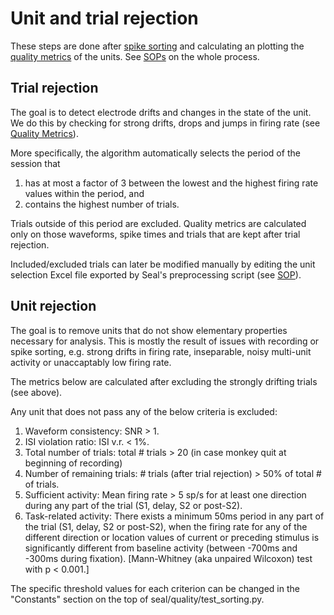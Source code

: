 # Unit and trial rejection

These steps are done after [spike sorting](https://github.com/davidsamu/seal/blob/master/doc/SOPs/Spike%20sorting%20SOPs.md) and calculating an plotting the [quality metrics](https://github.com/davidsamu/seal/blob/master/doc/Preprocessing%20methods/Quality%20metrics.md) of the units. See [SOPs](https://github.com/davidsamu/seal/blob/master/doc/SOPs/Preprocessing%20SOPs.md) on the whole process.


## Trial rejection

The goal is to detect electrode drifts and changes in the state of the unit. We do this by checking for strong drifts, drops and jumps in firing rate (see [Quality Metrics](https://github.com/davidsamu/seal/blob/master/doc/Preprocessing%20methods/Quality%20metrics.md)). 

More specifically, the algorithm automatically selects the period of the session that

1. has at most a factor of 3 between the lowest and the highest firing rate values within the period, and
2. contains the highest number of trials.

Trials outside of this period are excluded. Quality metrics are calculated only on those waveforms, spike times and trials that are kept after trial rejection. 

Included/excluded trials can later be modified manually by editing the unit selection Excel file exported by Seal's preprocessing script (see [SOP](https://github.com/davidsamu/seal/blob/master/doc/SOPs/Preprocessing%20SOPs.md)).


## Unit rejection

The goal is to remove units that do not show elementary properties necessary for analysis. This is mostly the result of issues with recording or spike sorting, e.g. strong drifts in firing rate, inseparable, noisy multi-unit activity or unaccaptably low firing rate.

The metrics below are calculated after excluding the strongly drifting trials (see above).

Any unit that does not pass any of the below criteria is excluded:

1. Waveform consistency: SNR > 1.
2. ISI violation ratio: ISI v.r. < 1%.
3. Total number of trials: total # trials > 20 (in case monkey quit at beginning of recording)
4. Number of remaining trials: # trials (after trial rejection) > 50% of total # of trials.
5. Sufficient activity: Mean firing rate > 5 sp/s for at least one direction during any part of the trial (S1, delay, S2 or post-S2).
6. Task-related activity: There exists a minimum 50ms period in any part of the trial (S1, delay, S2 or post-S2), when the firing rate for any of the different direction or location values of current or preceding stimulus is significantly different from baseline activity (between -700ms and -300ms during fixation). [Mann-Whitney (aka unpaired Wilcoxon) test with p < 0.001.]

The specific threshold values for each criterion can be changed in the "Constants" section on the top of seal/quality/test_sorting.py.
